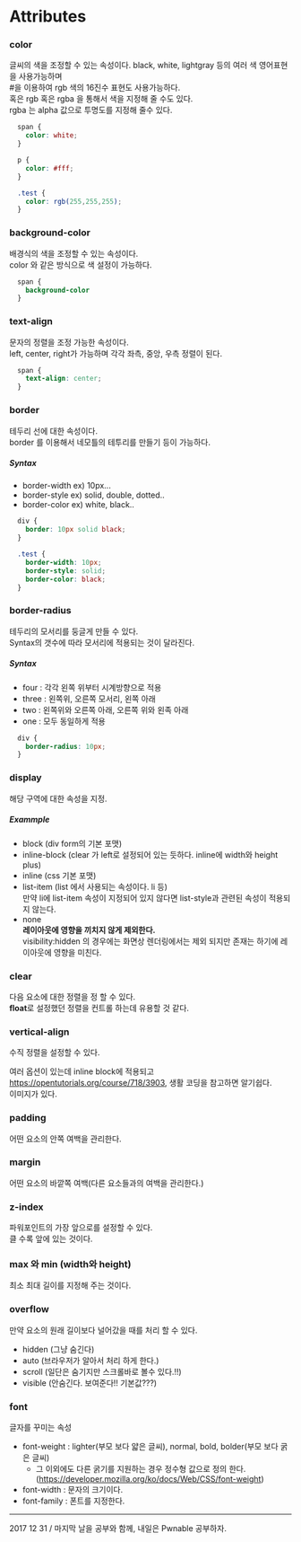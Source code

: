 # Attributes

### color
  글씨의 색을 조정할 수 있는 속성이다.
  black, white, lightgray 등의 여러 색 영어표현을 사용가능하며  
  \#을 이용하여 rgb 색의 16진수 표현도 사용가능하다.  
  혹은 rgb 혹은 rgba 을 통해서 색을 지정해 줄 수도 있다.   
  rgba 는 alpha 값으로 투명도를 지정해 줄수 있다.

```css
  span {
    color: white;
  }

  p {
    color: #fff;
  }

  .test {
    color: rgb(255,255,255);
  }
```  

### background-color
  배경식의 색을 조정할 수 있는 속성이다.  
  color 와 같은 방식으로 색 설정이 가능하다.

```css
  span {
    background-color
  }
```

### text-align
문자의 정렬을 조정 가능한 속성이다.  
left, center, right가 가능하며 각각 좌측, 중앙, 우측 정렬이 된다.

```css
  span {
    text-align: center;
  }
```

### border
테두리 선에 대한 속성이다.  
border 를 이용해서 네모틀의 테투리를 만들기 등이 가능하다.  

##### Syntax
- border-width ex) 10px...
- border-style ex) solid, double, dotted..
- border-color ex) white, black..

```CSS
  div {
    border: 10px solid black;
  }

  .test {
    border-width: 10px;
    border-style: solid;
    border-color: black;
  }
```

### border-radius
테두리의 모서리를 둥글게 만들 수 있다.  
Syntax의 갯수에 따라 모서리에 적용되는 것이 달라진다.

##### Syntax
- four : 각각 왼쪽 위부터 시계방향으로 적용
- three : 왼쪽위, 오른쪽 모서리, 왼쪽 아래
- two : 왼쪽위와 오른쪽 아래, 오른쪽 위와 왼족 아래
- one : 모두 동일하게 적용

```css
  div {
    border-radius: 10px;
  }
```

### display
해당 구역에 대한 속성을 지정.

##### Exammple
- block (div form의 기본 포맷)
- inline-block (clear 가 left로 설정되어 있는 듯하다. inline에 width와 height plus)
- inline (css 기본 포맷)
- list-item (list 에서 사용되는 속성이다. li 등)  
  만약 li에 list-item 속성이 지정되어 있지 않다면 list-style과 관련된 속성이 적용되지 않는다.
- none  
  **레이아웃에 영향을 끼치지 않게 제외한다.**  
  visibility:hidden 의 경우에는 화면상 렌더링에서는 제외 되지만 존재는 하기에 레이아웃에 영향을 미친다.

### clear
다음 요소에 대한 정렬을 정 할 수 있다.  
**float**로 설정했던 정렬을 컨트롤 하는데 유용할 것 같다.  

### vertical-align
수직 정렬을 설정할 수 있다.

여러 옵션이 있는데 inline block에 적용되고 https://opentutorials.org/course/718/3903, 생활 코딩을 참고하면 알기쉽다.  
이미지가 있다.

### padding
어떤 요소의 안쪽 여백을 관리한다.

### margin
어떤 요소의 바깥쪽 여백(다른 요소들과의 여백을 관리한다.)

### z-index
파워포인트의 가장 앞으로를 설정할 수 있다.  
클 수록 앞에 있는 것이다.

### max 와 min (width와 height)
최소 최대 길이를 지정해 주는 것이다.

### overflow
만약 요소의 원래 길이보다 널어갔을 때를 처리 할 수 있다.
- hidden (그냥 숨긴다)
- auto (브라우저가 알아서 처리 하게 한다.)
- scroll (일단은 숨기지만 스크롤바로 볼수 있다.!!)
- visible (안숨긴다. 보여준다!! 기본값???)

### font
글자를 꾸미는 속성

- font-weight : lighter(부모 보다 얇은 글씨), normal, bold, bolder(부모 보다 굵은 글씨)
  - 그 이외에도 다른 굵기를 지원하는 경우 정수형 값으로 정의 한다. (https://developer.mozilla.org/ko/docs/Web/CSS/font-weight)
- font-width : 문자의 크기이다.
- font-family : 폰트를 지정한다.

--------------------------------
2017 12 31 / 마지막 날을 공부와 함께, 내일은 Pwnable 공부하자.
